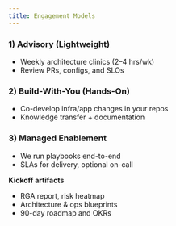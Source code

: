 ```yaml
---
title: Engagement Models
---
```


### 1) Advisory (Lightweight)
- Weekly architecture clinics (2–4 hrs/wk)
- Review PRs, configs, and SLOs

### 2) Build-With-You (Hands-On)
- Co-develop infra/app changes in your repos
- Knowledge transfer + documentation

### 3) Managed Enablement
- We run playbooks end-to-end
- SLAs for delivery, optional on-call

**Kickoff artifacts**
- RGA report, risk heatmap
- Architecture & ops blueprints
- 90-day roadmap and OKRs
